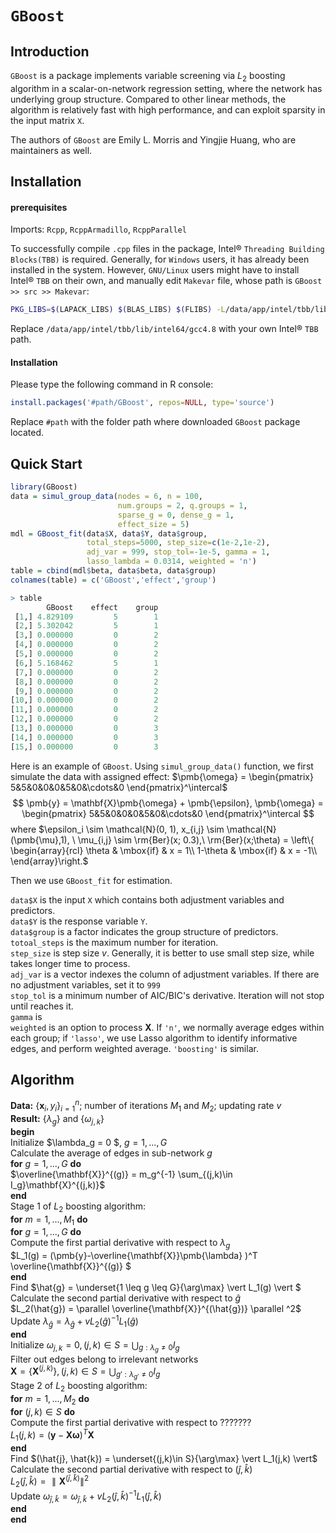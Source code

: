 # `GBoost`

## Introduction

`GBoost` is a package implements variable screening via $L_2$ boosting algorithm in a scalar-on-network regression setting, where the network has underlying group structure. Compared to other linear methods, the algorithm is relatively fast with high performance, and can exploit sparsity in the input matrix `X`.

The authors of `GBoost` are Emily L. Morris and Yingjie Huang, who are maintainers as well.

## Installation

#### prerequisites

Imports: `Rcpp`, `RcppArmadillo`, `RcppParallel`

To successfully compile `.cpp` files in the package, Intel&reg; `Threading Building Blocks(TBB)` is required. Generally, for `Windows` users, it has already been installed in the system. However, `GNU/Linux` users might have to install Intel&reg; `TBB` on their own, and manually edit `Makevar` file, whose path is `GBoost >> src >> Makevar`:

```bash
PKG_LIBS=$(LAPACK_LIBS) $(BLAS_LIBS) $(FLIBS) -L/data/app/intel/tbb/lib/intel64/gcc4.8 -ltbb
```

Replace `/data/app/intel/tbb/lib/intel64/gcc4.8` with your own Intel&reg; `TBB` path.

#### Installation

Please type the following command in R console:

```R
install.packages('#path/GBoost', repos=NULL, type='source')
```

Replace `#path` with the folder path where downloaded `GBoost` package located.

## Quick Start

```R
library(GBoost)
data = simul_group_data(nodes = 6, n = 100, 
                        num.groups = 2, q.groups = 1,
                        sparse_g = 0, dense_g = 1, 
                        effect_size = 5)
mdl = GBoost_fit(data$X, data$Y, data$group, 
                 total_steps=5000, step_size=c(1e-2,1e-2), 
                 adj_var = 999, stop_tol=-1e-5, gamma = 1, 
                 lasso_lambda = 0.0314, weighted = 'n')
table = cbind(mdl$beta, data$beta, data$group)
colnames(table) = c('GBoost','effect','group')

> table
        GBoost    effect    group
 [1,] 4.829109         5        1
 [2,] 5.302042         5        1
 [3,] 0.000000         0        2
 [4,] 0.000000         0        2
 [5,] 0.000000         0        2
 [6,] 5.168462         5        1
 [7,] 0.000000         0        2
 [8,] 0.000000         0        2
 [9,] 0.000000         0        2
[10,] 0.000000         0        2
[11,] 0.000000         0        2
[12,] 0.000000         0        2
[13,] 0.000000         0        3
[14,] 0.000000         0        3
[15,] 0.000000         0        3

```

Here is an example of `GBoost`. Using `simul_group_data()` function, we first simulate the data with assigned effect: $\pmb{\omega} = 
\begin{pmatrix}
5&5&0&0&0&5&0&\cdots&0
\end{pmatrix}^\intercal$ 
$$
\pmb{y} = \mathbf{X}\pmb{\omega} + \pmb{\epsilon}, 
\pmb{\omega} = 
\begin{pmatrix}
5&5&0&0&0&5&0&\cdots&0
\end{pmatrix}^\intercal
$$
where $\epsilon_i \sim \mathcal{N}(0, 1), x_{i,j} \sim \mathcal{N}(\pmb{\mu},1), \ \mu_{i,j} \sim \rm{Ber}(x; 0.3),\
\rm{Ber}(x;\theta) = \left\{ \begin{array}{rcl} 
\theta & \mbox{if} & x = 1\\
1-\theta & \mbox{if} & x = -1\\
\end{array}\right.$

Then we use `GBoost_fit` for estimation. 

`data$X` is the input `X` which contains both adjustment variables and predictors.   
`data$Y` is the response variable `Y`.   
`data$group` is a factor indicates the group structure of predictors.  
`totoal_steps` is the maximum number for iteration.  
`step_size` is step size $v$. Generally, it is better to use small step size, while takes longer time to process.  
`adj_var` is a vector indexes the column of adjustment variables. If there are no adjustment variables, set it to `999 `  
`stop_tol` is a minimum number of AIC/BIC's derivative. Iteration will not stop until reaches it.  
`gamma` is   
`weighted` is an option to process $\mathbf{X}$. If `'n'`, we normally average edges within each group; if `'lasso'`, we use Lasso algorithm to identify informative edges, and perform weighted average. `'boosting'` is similar.

## Algorithm

**Data:** $\{ \mathbf{x}_i, y_i \} ^n_{i=1};$ number of iterations $M_1$ and $M_2$; updating rate $v$  
**Result:** $\{\lambda_g\}$ and $\{\omega_{j,k}\}$  
**begin**  
	Initialize $\lambda_g = 0 $, $g = 1,...,G$  
	Calculate the average of edges in sub-network $g$  
​	**for** $g=1,...,G$ **do**  
​		$\overline{\mathbf{X}}^{(g)} = m_g^{-1} \sum_{(j,k)\in I_g}\mathbf{X}^{(j,k)}$  
​	**end**  
​	Stage 1 of $L_2$ boosting algorithm:  
​	**for** $m = 1,...,M_1$ **do**  
​		**for** $g = 1,...,G$ **do**  
​			Compute the first partial derivative with respect to $\lambda_g$  
​			$L_1(g) = (\pmb{y}-\overline{\mathbf{X}}\pmb{\lambda} )^T \overline{\mathbf{X}}^{(g)} $  
​		**end**  
​		Find $\hat{g} = \underset{1 \leq g \leq G}{\arg\max} \vert L_1(g) \vert $  
​		Calculate the second partial derivative with respect to $\hat{g}$  
​		$L_2(\hat{g}) = \parallel \overline{\mathbf{X}}^{(\hat{g})} \parallel ^2$  
​		Update $\lambda_{\hat{g}} = \lambda_{\hat{g}} + v L_2(\hat{g})^{-1}L_1(\hat{g})$  
​	**end**  
​	Initialize $\omega_{j,k} = 0, (j, k) \in S = \bigcup_{g:\lambda_g \neq 0} I_g$  
​	Filter out edges belong to irrelevant networks  
​	$\mathbf{X} = \{\mathbf{X}^{(j,k)}\}, (j, k) \in S = \bigcup_{g':\lambda_{g'} \neq 0} I_g$  
​	Stage 2 of $L_2$ boosting algorithm:  
​	**for** $m = 1,...,M_2$ **do**  
​		**for** $(j,k)\in S$ **do**  
​			Compute the first partial derivative with respect to ???????  
​			$L_1(j, k) = (\pmb{y} - \mathbf{X}\pmb{\omega})^T \mathbf{X}$  
​		**end**  
​		Find $(\hat{j}, \hat{k}) = \underset{(j,k)\in S}{\arg\max} \vert L_1(j,k) \vert$  
​		Calculate the second partial derivative with respect to $(\hat{j}, \hat{k})$  
​		$L_2(\hat{j}, \hat{k}) = \parallel \mathbf{X}^{(\hat{j}, \hat{k})} \parallel ^2$  
​		Update $\omega_{\hat{j}, \hat{k}} = \omega_{\hat{j}, \hat{k}} + v L_2(\hat{j}, \hat{k})^{-1}L_1(\hat{j}, \hat{k})$  
​	**end**  
**end**  

